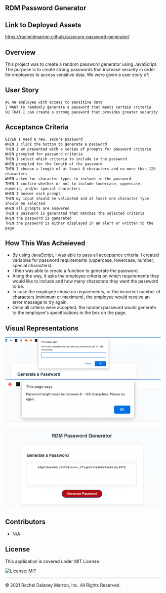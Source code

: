 ## RDM Password Generator 

## Link to Deployed Assets 
https://racheldmarron.github.io/secure-password-generator/

## Overview

This project was to create a random password generator using JavaScript. The purpose is to create strong passwords that increase security in order for employees to access sensitive data. We were given a user story of:

## User Story

```
AS AN employee with access to sensitive data
I WANT to randomly generate a password that meets certain criteria
SO THAT I can create a strong password that provides greater security
```

## Acceptance Criteria

```
GIVEN I need a new, secure password
WHEN I click the button to generate a password
THEN I am presented with a series of prompts for password criteria
WHEN prompted for password criteria
THEN I select which criteria to include in the password
WHEN prompted for the length of the password
THEN I choose a length of at least 8 characters and no more than 128 characters
WHEN asked for character types to include in the password
THEN I confirm whether or not to include lowercase, uppercase, numeric, and/or special characters
WHEN I answer each prompt
THEN my input should be validated and at least one character type should be selected
WHEN all prompts are answered
THEN a password is generated that matches the selected criteria
WHEN the password is generated
THEN the password is either displayed in an alert or written to the page
```

## How This Was Acheieved
<ul><li>By using JavaScript, I was able to pass all acceptance criteria. I created variables for password requirements (uppercase, lowercase, number, special characters).</li>
<li>I then was able to create a function to generate the password.</li>
<li>Along the way, it asks the employee criteria on which requirements they would like to include and how many characters they want the password to be.</li>
<li>In case the employee chose no requirements, or the incorrect number of characters (minimum or maximum), the employee would receive an error message to try again.</li>
<li>Once all criteria were accepted, the random password would generate to the employee's specifications in the box on the page.</li></ul>

## Visual Representations

![](./assets/password-visual-1.png)
![](./assets/password-visual-2.png)
![](./assets/password-visual-3.png)

## Contributors

- N/A

## License

This application is covered under MIT License    

[![License: MIT](https://img.shields.io/badge/License-MIT-blue.svg)](https://opensource.org/licenses/MIT)

- - -
© 2021 Rachel Delaney Marron, Inc. All Rights Reserved.
